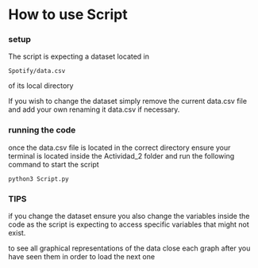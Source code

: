 # How to use Script

### setup
The script is expecting a dataset located in 
```
Spotify/data.csv
```
of its local directory

If you wish to change the dataset simply remove the current data.csv file and add your own renaming it data.csv if necessary.

### running the code
once the data.csv file is located in the correct directory ensure your terminal is located inside the Actividad_2 folder and run the following command to start the script

```
python3 Script.py
```

### TIPS
if you change the dataset ensure you also change the variables inside the code as the script is expecting to access specific variables that might not exist.

to see all graphical representations of the data close each graph after you have seen them in order to load the next one